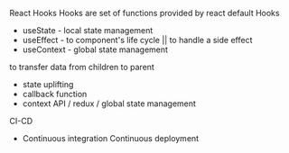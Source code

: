 React Hooks
Hooks are set of functions provided by react
default Hooks
- useState - local state management
- useEffect - to component's life cycle || to handle a side effect
- useContext - global state management

to transfer data from children to parent
- state uplifting
- callback function
- context API / redux / global state management

CI-CD
- Continuous integration Continuous deployment